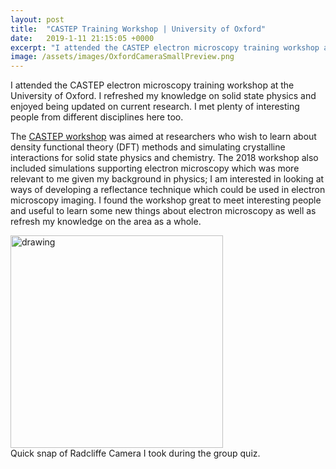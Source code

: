 ```yaml
---
layout: post
title:  "CASTEP Training Workshop | University of Oxford"
date:   2019-1-11 21:15:05 +0000
excerpt: "I attended the CASTEP electron microscopy training workshop at Oxford University. I refreshed my knowledge on solid state physics and enjoyed being updated on current research."
image: /assets/images/OxfordCameraSmallPreview.png
---
```

I attended the CASTEP electron microscopy training workshop at the University of Oxford. I refreshed my knowledge on solid state physics and enjoyed being updated on current research. I met plenty of interesting people from different disciplines here too.

The [CASTEP workshop][castep-link] was aimed at researchers who wish to learn about density functional theory (DFT) methods and simulating crystalline interactions for solid state physics and chemistry. The 2018 workshop also included simulations supporting electron microscopy which was more relevant to me given my background in physics; I am interested in looking at ways of developing a reflectance technique which could be used in electron microscopy imaging. I found the workshop great to meet interesting people and useful to learn some new things about electron microscopy as well as refresh my knowledge on the area as a whole.
 

<div class="center">
<img src="/assets/images/OxfordCameraSmall.png" alt="drawing" width="340"/>
</div>
<div class="center">
Quick snap of Radcliffe Camera I took during the group quiz.
</div>





[castep-link]: http://www.castep.org/CASTEP/CASTEP



